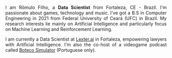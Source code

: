 <!-- <img src="images/me.jpg?raw=true" alt="Photo" width="200" style="text-align: center"/> -->

<div style="text-align: justify"> 

<p>I am Rômulo Filho, a <b>Data Scientist</b> from Fortaleza, CE - Brazil. I'm passionate about games, technology and music. I've got a B.S in Computer Engineering in 2021 from Federal University of Ceará (UFC) in Brazil. My research interests lie mainly on Artificial Intelligence and particularly focus on Machine Learning and Reinforcement Learning.</p>

<p>I am currently a Data Scientist at <a href="http://lexter.ai">Lexter.ai</a> in Fortaleza, empowering lawyers with Artificial Intelligence. I'm also the co-host of a videogame podcast called <a href="http://anchor.fm/botecosimulator">Boteco Simulator</a> (Portuguese only).</p>

</div>
